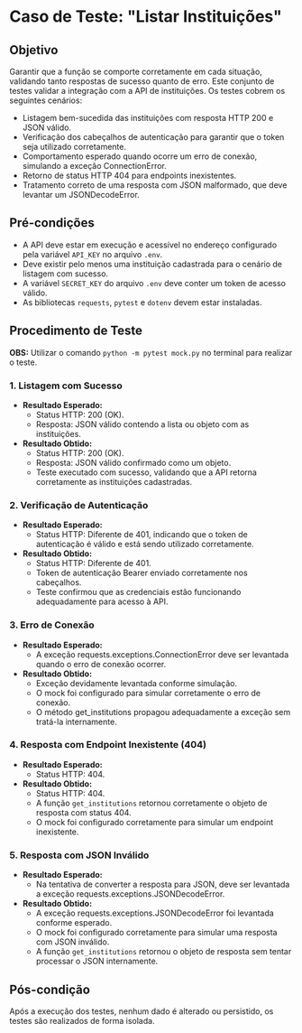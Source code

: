 # Caso de Teste: "Listar Instituições"

## Objetivo
Garantir que a função se comporte corretamente em cada situação, validando tanto respostas de sucesso quanto de erro. Este conjunto de testes validar a integração com a API de instituições. Os testes cobrem os seguintes cenários:
- Listagem bem-sucedida das instituições com resposta HTTP 200 e JSON válido.
- Verificação dos cabeçalhos de autenticação para garantir que o token seja utilizado corretamente.
- Comportamento esperado quando ocorre um erro de conexão, simulando a exceção ConnectionError.
- Retorno de status HTTP 404 para endpoints inexistentes.
- Tratamento correto de uma resposta com JSON malformado, que deve levantar um JSONDecodeError.


## Pré-condições
- A API deve estar em execução e acessível no endereço configurado pela variável `API_KEY` no arquivo `.env`.
- Deve existir pelo menos uma instituição cadastrada para o cenário de listagem com sucesso.
- A variável `SECRET_KEY` do arquivo `.env` deve conter um token de acesso válido.
- As bibliotecas `requests`, `pytest` e `dotenv` devem estar instaladas.

## Procedimento de Teste

**OBS:** Utilizar o comando `python -m pytest mock.py` no terminal para realizar o teste.

### 1. Listagem com Sucesso
- **Resultado Esperado:**
  - Status HTTP: 200 (OK).
  - Resposta: JSON válido contendo a lista ou objeto com as instituições.
- **Resultado Obtido:**
  - Status HTTP: 200 (OK).
  - Resposta: JSON válido confirmado como um objeto.
  - Teste executado com sucesso, validando que a API retorna corretamente as instituições cadastradas.

### 2. Verificação de Autenticação
- **Resultado Esperado:**
  - Status HTTP: Diferente de 401, indicando que o token de autenticação é válido e está sendo utilizado corretamente.
- **Resultado Obtido:**
  - Status HTTP: Diferente de 401.
  - Token de autenticação Bearer enviado corretamente nos cabeçalhos.
  - Teste confirmou que as credenciais estão funcionando adequadamente para acesso à API.

### 3. Erro de Conexão
- **Resultado Esperado:**
  - A exceção requests.exceptions.ConnectionError deve ser levantada quando o erro de conexão ocorrer.
- **Resultado Obtido:**
  - Exceção devidamente levantada conforme simulação.
  - O mock foi configurado para simular corretamente o erro de conexão.
  - O método get_institutions propagou adequadamente a exceção sem tratá-la internamente.

### 4. Resposta com Endpoint Inexistente (404)
- **Resultado Esperado:**
  - Status HTTP: 404.
- **Resultado Obtido:**
  - Status HTTP: 404.
  - A função `get_institutions` retornou corretamente o objeto de resposta com status 404.
  - O mock foi configurado corretamente para simular um endpoint inexistente.

### 5. Resposta com JSON Inválido
- **Resultado Esperado:**
  - Na tentativa de converter a resposta para JSON, deve ser levantada a exceção requests.exceptions.JSONDecodeError.
- **Resultado Obtido:**
  - A exceção requests.exceptions.JSONDecodeError foi levantada conforme esperado.
  - O mock foi configurado corretamente para simular uma resposta com JSON inválido.
  - A função `get_institutions` retornou o objeto de resposta sem tentar processar o JSON internamente.

## Pós-condição
Após a execução dos testes, nenhum dado é alterado ou persistido, os testes são realizados de forma isolada.